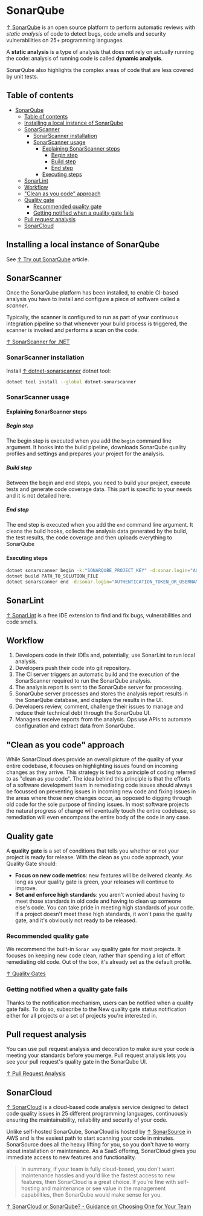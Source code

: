# SonarQube

[↑ SonarQube](https://www.sonarqube.org) is an open source platform to perform automatic reviews with _static analysis_ of code to detect bugs, code smells and security vulnerabilities on 25+ programming languages.

A **static analysis** is a type of analysis that does not rely on actually running the code: analysis of running code is called **dynamic analysis**.

SonarQube also highlights the complex areas of code that are less covered by unit tests.

## Table of contents

- [SonarQube](#sonarqube)
  - [Table of contents](#table-of-contents)
  - [Installing a local instance of SonarQube](#installing-a-local-instance-of-sonarqube)
  - [SonarScanner](#sonarscanner)
    - [SonarScanner installation](#sonarscanner-installation)
    - [SonarScanner usage](#sonarscanner-usage)
      - [Explaining SonarScanner steps](#explaining-sonarscanner-steps)
        - [Begin step](#begin-step)
        - [Build step](#build-step)
        - [End step](#end-step)
      - [Executing steps](#executing-steps)
  - [SonarLint](#sonarlint)
  - [Workflow](#workflow)
  - ["Clean as you code" approach](#clean-as-you-code-approach)
  - [Quality gate](#quality-gate)
    - [Recommended quality gate](#recommended-quality-gate)
    - [Getting notified when a quality gate fails](#getting-notified-when-a-quality-gate-fails)
  - [Pull request analysis](#pull-request-analysis)
  - [SonarCloud](#sonarcloud)

## Installing a local instance of SonarQube

See [↑ Try out SonarQube](https://docs.sonarqube.org/latest/setup/get-started-2-minutes) article.

## SonarScanner

Once the SonarQube platform has been installed, to enable CI-based analysis you have to install and configure a piece of software called a _scanner_.

Typically, the scanner is configured to run as part of your continuous integration pipeline so that whenever your build process is triggered, the scanner is invoked and performs a scan on the code.

[↑ SonarScanner for .NET](https://docs.sonarqube.org/latest/analysis/scan/sonarscanner-for-msbuild)

### SonarScanner installation

Install [↑ dotnet-sonarscanner](https://www.nuget.org/packages/dotnet-sonarscanner) dotnet tool:

```bash
dotnet tool install --global dotnet-sonarscanner
```

### SonarScanner usage

#### Explaining SonarScanner steps

##### Begin step

The begin step is executed when you add the `begin` command line argument. It hooks into the build pipeline, downloads SonarQube quality profiles and settings and prepares your project for the analysis.

##### Build step

Between the begin and end steps, you need to build your project, execute tests and generate code coverage data. This part is specific to your needs and it is not detailed here.

##### End step

The end step is executed when you add the `end` command line argument. It cleans the build hooks, collects the analysis data generated by the build, the test results, the code coverage and then uploads everything to SonarQube

#### Executing steps

```bash
dotnet sonarscanner begin -k:"SONARQUBE_PROJECT_KEY" -d:sonar.login="AUTHENTICATION_TOKEN_OR_USERNAME"
dotnet build PATH_TO_SOLUTION_FILE
dotnet sonarscanner end -d:sonar.login="AUTHENTICATION_TOKEN_OR_USERNAME"
```

## SonarLint

[↑ SonarLint](https://www.sonarlint.org) is a free IDE extension to find and fix bugs, vulnerabilities and code smells.

## Workflow

1. Developers code in their IDEs and, potentially, use SonarLint to run local analysis.
2. Developers push their code into git repository.
3. The CI server triggers an automatic build and the execution of the SonarScanner required to run the SonarQube analysis.
4. The analysis report is sent to the SonarQube server for processing.
5. SonarQube server processes and stores the analysis report results in the SonarQube database, and displays the results in the UI.
6. Developers review, comment, challenge their issues to manage and reduce their technical debt through the SonarQube UI.
7. Managers receive reports from the analysis. Ops use APIs to automate configuration and extract data from SonarQube.

## "Clean as you code" approach

While SonarCloud does provide an overall picture of the quality of your entire codebase, it focuses on highlighting issues found on incoming changes as they arrive. This strategy is tied to a principle of coding referred to as "clean as you code". The idea behind this principle is that the efforts of a software development team in remediating code issues should always be focussed on preventing issues in incoming new code and fixing issues in the areas where those new changes occur, as opposed to digging through old code for the sole purpose of finding issues. In most software projects the natural progress of change will eventually touch the entire codebase, so remediation will even encompass the entire body of the code in any case.

## Quality gate

A **quality gate** is a set of conditions that tells you whether or not your project is ready for release. With the clean as you code approach, your Quality Gate should:

- **Focus on new code metrics**: new features will be delivered cleanly. As long as your quality gate is green, your releases will continue to improve.
- **Set and enforce high standards**: you aren't worried about having to meet those standards in old code and having to clean up someone else's code. You can take pride in meeting high standards of _your_ code. If a project doesn't meet these high standards, it won't pass the quality gate, and it's obviously not ready to be released.

### Recommended quality gate

We recommend the built-in `Sonar way` quality gate for most projects. It focuses on keeping new code clean, rather than spending a lot of effort remediating old code. Out of the box, it's already set as the default profile.

[↑ Quality Gates](https://docs.sonarqube.org/latest/user-guide/quality-gates)

### Getting notified when a quality gate fails

Thanks to the notification mechanism, users can be notified when a quality gate fails. To do so, subscribe to the New quality gate status notification either for all projects or a set of projects you're interested in.

## Pull request analysis

You can use pull request analysis and decoration to make sure your code is meeting your standards before you merge. Pull request analysis lets you see your pull request's quality gate in the SonarQube UI.

[↑ Pull Request Analysis](https://docs.sonarqube.org/latest/analysis/pull-request)

## SonarCloud

[↑ SonarCloud](https://sonarcloud.io) is a cloud-based code analysis service designed to detect code quality issues in 25 different programming languages, continuously ensuring the maintainability, reliability and security of your code.

Unlike self-hosted SonarQube, SonarCloud is hosted by [↑ SonarSource](https://www.sonarsource.com) in AWS and is the easiest path to start scanning your code in minutes. SonarSource does all the heavy lifting for you, so you don't have to worry about installation or maintenance. As a SaaS offering, SonarCloud gives you immediate access to new features and functionality.

> In summary, if your team is fully cloud-based, you don't want maintenance hassles and you'd like the fastest access to new features, then SonarCloud is a great choice. If you're fine with self-hosting and maintenance or see value in the management capabilities, then SonarQube would make sense for you.

[↑ SonarCloud or SonarQube? - Guidance on Choosing One for Your Team](https://blog.sonarsource.com/sq-sc_guidance)
